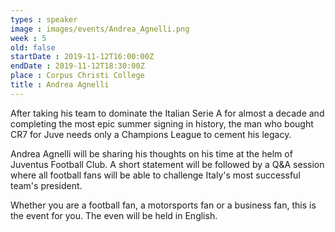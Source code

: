 ```yaml
---
types : speaker
image : images/events/Andrea_Agnelli.png
week : 5
old: false
startDate : 2019-11-12T16:00:00Z
endDate : 2019-11-12T18:30:00Z
place : Corpus Christi College
title : Andrea Agnelli
---
```


After taking his team to dominate the Italian Serie A for almost a decade and completing the most epic summer signing in history, the man who bought CR7 for Juve needs only a Champions League to cement his legacy. 

Andrea Agnelli will be sharing his thoughts on his time at the helm of Juventus Football Club. A short statement will be followed by a Q&A session where all football fans will be able to challenge Italy's most successful team's president.

Whether you are a football fan, a motorsports fan or a business fan, this is the event for you. The even will be held in English.